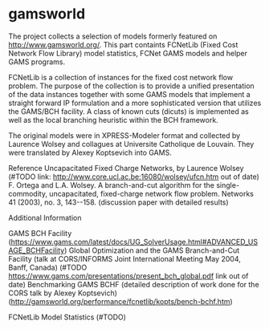 # gamsworld

The project collects a selection of models formerly featured on http://www.gamsworld.org/. This part containts FCNetLib (Fixed Cost Network Flow Library) model statistics, FCNet GAMS models and helper GAMS programs.

FCNetLib is a collection of instances for the fixed cost network flow problem. The purpose of the collection is to provide a unified presentation of the data instances together with some GAMS models that implement a straight forward IP formulation and a more sophisticated version that utilizes the GAMS/BCH facility. A class of known cuts (dicuts) is implemented as well as the local branching heuristic within the BCH framework.

The original models were in XPRESS-Modeler format and collected by Laurence Wolsey and collagues at Universite Catholique de Louvain. They were translated by Alexey Koptsevich into GAMS.

Reference
Uncapacitated Fixed Charge Networks, by Laurence Wolsey (#TODO link: http://www.core.ucl.ac.be:16080/wolsey/ufcn.htm out of date)
F. Ortega and L.A. Wolsey. A branch-and-cut algorithm for the single-commodity, uncapacitated, fixed-charge network flow problem. Networks 41 (2003), no. 3, 143--158. (discussion paper with detailed results)

Additional Information

GAMS BCH Facility (https://www.gams.com/latest/docs/UG_SolverUsage.html#ADVANCED_USAGE_BCHFacility)
Global Optimization and the GAMS Branch-and-Cut Facility (talk at CORS/INFORMS Joint International Meeting May 2004, Banff, Canada) (#TODO https://www.gams.com/presentations/present_bch_global.pdf link out of date)
Benchmarking GAMS BCHF (detailed description of work done for the CORS talk by Alexey Koptsevich) (http://gamsworld.org/performance/fcnetlib/kopts/bench-bchf.htm)

FCNetLib Model Statistics (#TODO)
